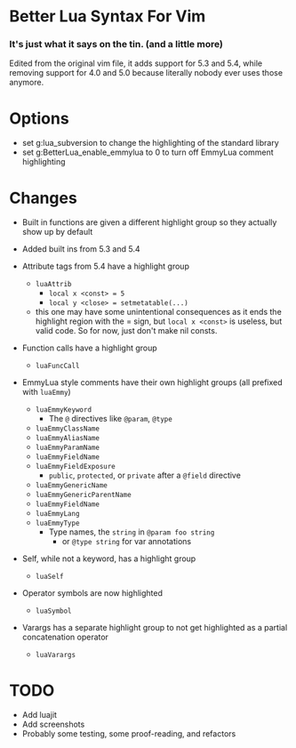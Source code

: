 # Better Lua Syntax For Vim 
### It's just what it says on the tin. (and a little more)

Edited from the original vim file, it adds support for 5.3 and 5.4, while
removing support for 4.0 and 5.0 because literally nobody ever uses those
anymore.

# Options
- set g:lua\_subversion to change the highlighting of the standard library
- set g:BetterLua\_enable\_emmylua to 0 to turn off EmmyLua comment highlighting

# Changes
- Built in functions are given a different highlight group so they actually show
  up by default
- Added built ins from 5.3 and 5.4
- Attribute tags from 5.4 have a highlight group
	- `luaAttrib`
		- `local x <const> = 5`
		- `local y <close> = setmetatable(...)`
	- this one may have some unintentional consequences as it ends the highlight region with the = sign, but `local x <const>` is useless, but valid code. So for now, just don't make nil consts.
- Function calls have a highlight group
	- `luaFuncCall`
- EmmyLua style comments have their own highlight groups (all prefixed with
  `luaEmmy`)
	- `luaEmmyKeyword`
		- The `@` directives like `@param`, `@type`
	- `luaEmmyClassName`
	- `luaEmmyAliasName`
	- `luaEmmyParamName`
	- `luaEmmyFieldName`
	- `luaEmmyFieldExposure`
		- `public`, `protected`, or `private` after a `@field` directive
	- `luaEmmyGenericName`
	- `luaEmmyGenericParentName`
	- `luaEmmyFieldName`
	- `luaEmmyLang`
	- `luaEmmyType`
		- Type names, the `string` in `@param foo string`
			- or `@type string` for var annotations
		
- Self, while not a keyword, has a highlight group
	- `luaSelf`
- Operator symbols are now highlighted
	- `luaSymbol`
- Varargs has a separate highlight group to not get highlighted as a partial
  concatenation operator
  	- `luaVarargs`

# TODO
- Add luajit
- Add screenshots
- Probably some testing, some proof-reading, and refactors
